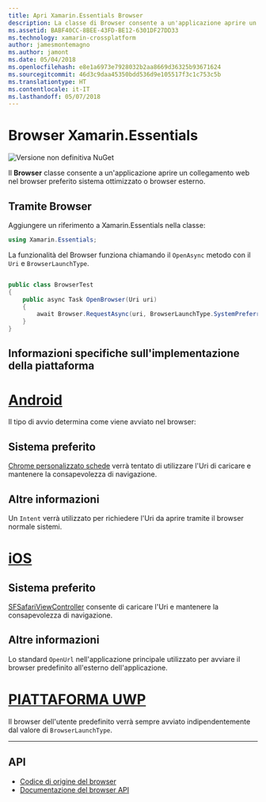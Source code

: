 ```yaml
---
title: Apri Xamarin.Essentials Browser
description: La classe di Browser consente a un'applicazione aprire un collegamento web nel browser preferito sistema ottimizzato o browser esterno.
ms.assetid: BABF40CC-8BEE-43FD-BE12-6301DF27DD33
ms.technology: xamarin-crossplatform
author: jamesmontemagno
ms.author: jamont
ms.date: 05/04/2018
ms.openlocfilehash: e8e1a6973e7928032b2aa8669d36325b93671624
ms.sourcegitcommit: 46d3c9daa45350bdd536d9e105517f3c1c753c5b
ms.translationtype: HT
ms.contentlocale: it-IT
ms.lasthandoff: 05/07/2018
---
```

# <a name="xamarinessentials-browser"></a>Browser Xamarin.Essentials

![Versione non definitiva NuGet](~/media/shared/pre-release.png)

Il **Browser** classe consente a un'applicazione aprire un collegamento web nel browser preferito sistema ottimizzato o browser esterno.

## <a name="using-browser"></a>Tramite Browser

Aggiungere un riferimento a Xamarin.Essentials nella classe:

```csharp
using Xamarin.Essentials;
```

La funzionalità del Browser funziona chiamando il `OpenAsync` metodo con il `Uri` e `BrowserLaunchType`.

```csharp

public class BrowserTest
{
    public async Task OpenBrowser(Uri uri)
    {
        await Browser.RequestAsync(uri, BrowserLaunchType.SystemPreferred);
    }
}
```

## <a name="platform-implementation-specifics"></a>Informazioni specifiche sull'implementazione della piattaforma

# <a name="androidtabandroid"></a>[Android](#tab/android)

Il tipo di avvio determina come viene avviato nel browser:

## <a name="system-preferred"></a>Sistema preferito

[Chrome personalizzato schede](https://developer.chrome.com/multidevice/android/customtabs) verrà tentato di utilizzare l'Uri di caricare e mantenere la consapevolezza di navigazione.

## <a name="external"></a>Altre informazioni

Un `Intent` verrà utilizzato per richiedere l'Uri da aprire tramite il browser normale sistemi.

# <a name="iostabios"></a>[iOS](#tab/ios)

## <a name="system-preferred"></a>Sistema preferito

[SFSafariViewController](https://developer.xamarin.com/api/type/SafariServices.SFSafariViewController/) consente di caricare l'Uri e mantenere la consapevolezza di navigazione.

## <a name="external"></a>Altre informazioni

Lo standard `OpenUrl` nell'applicazione principale utilizzato per avviare il browser predefinito all'esterno dell'applicazione.

# <a name="uwptabuwp"></a>[PIATTAFORMA UWP](#tab/uwp)

Il browser dell'utente predefinito verrà sempre avviato indipendentemente dal valore di `BrowserLaunchType`.

--------------

## <a name="api"></a>API

- [Codice di origine del browser](https://github.com/xamarin/Essentials/tree/master/Essentials/Browser)
- [Documentazione del browser API](xref:Xamarin.Essentials.Browser)
